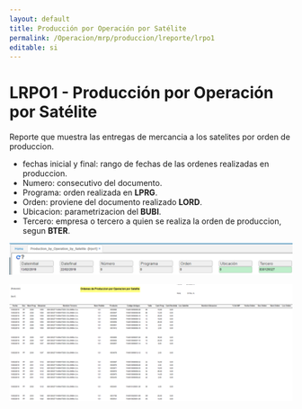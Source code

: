 ```yaml
---
layout: default
title: Producción por Operación por Satélite
permalink: /Operacion/mrp/produccion/lreporte/lrpo1
editable: si
---
```


# LRPO1 - Producción por Operación por Satélite

Reporte que muestra las entregas de mercancia a los satelites por orden de produccion.  
* fechas inicial y final:  rango de fechas de las ordenes realizadas en produccion.  
* Numero: consecutivo del documento.  
* Programa: orden realizada en **LPRG**.  
* Orden: proviene del documento realizado **LORD**.  
* Ubicacion: parametrizacion del **BUBI**.  
* Tercero:  empresa o tercero a quien se realiza la orden de produccion, segun **BTER**.  


![](lrpo2.png)

![](lrpo3.png)


